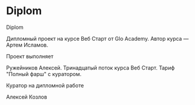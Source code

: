 # Diplom

Diplom

Дипломный проект на курсе Веб Старт от Glo Academy. Автор курса — Артем Исламов.

Проект выполняет

Ружейников Алексей. Тринадцатый поток курса Веб Старт. Тариф "Полный фарш" с куратором.

Куратор на дипломной работе

Алексей Козлов
